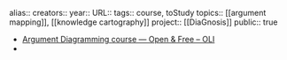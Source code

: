 alias::
creators::
year::
URL::
tags:: course, toStudy
topics:: [[argument mapping]], [[knowledge cartography]] 
project:: [[DiaGnosis]] 
public:: true

- [Argument Diagramming course — Open & Free – OLI](https://oli.cmu.edu/courses/argument-diagramming-open-free/)
-